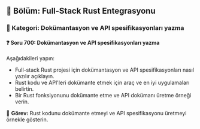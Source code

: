 ## 📘 Bölüm: Full-Stack Rust Entegrasyonu  
### 🔹 Kategori: Dokümantasyon ve API spesifikasyonları yazma  
#### ❓ Soru 700: Dokümantasyon ve API spesifikasyonları yazma

Aşağıdakileri yapın:

- Full-stack Rust projesi için dokümantasyon ve API spesifikasyonları nasıl yazılır açıklayın.
- Rust kodu ve API'leri dokümante etmek için araç ve en iyi uygulamaları belirtin.
- Bir Rust fonksiyonunu dokümante etme ve API dokümanı üretme örneği verin.

🔧 **Görev:** Rust kodunu dokümante etmeyi ve API spesifikasyonu üretmeyi örnekle gösterin.
